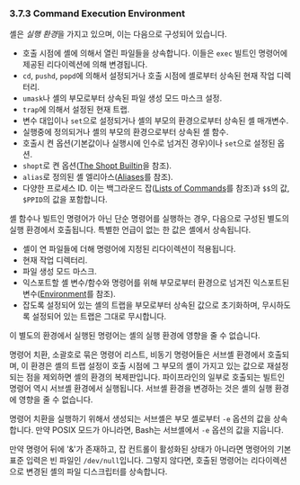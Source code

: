 ### 3.7.3 Command Execution Environment

셸은 *실행 환경*을 가지고 있으며, 이는 다음으로 구성되어 있습니다.

- 호출 시점에 셸에 의해서 열린 파일들을 상속합니다. 이들은 `exec` 빌트인 명령어에 제공된 리다이렉션에 의해 변경됩니다.
- `cd`, `pushd`, `popd`에 의해서 설정되거나 호출 시점에 셸로부터 상속된 현재 작업 디렉터리.
- `umask`나 셸의 부모로부터 상속된 파일 생성 모드 마스크 설정.
- `trap`에 의해서 설정된 현재 트랩.
- 변수 대입이나 `set`으로 설정되거나 셸의 부모의 환경으로부터 상속된 셸 매개변수.
- 실행중에 정의되거나 셸의 부모의 환경으로부터 상속된 셸 함수.
- 호출시 켠 옵션(기본값이나 실행시에 인수로 넘겨진 경우)이나 `set`으로 설정된 옵션.
- `shopt`로 켠 옵션([The Shopt Builtin](chapter_4_3_2.html)을 참조).
- `alias`로 정의된 셸 엘리아스([Aliases](chapter_6_6.html)를 참조).
- 다양한 프로세스 ID. 이는 백그라운드 잡([Lists of Commands](chapter_3_2_4.html)를 참조)과 `$$`의 값, `$PPID`의 값을 포함합니다.

셸 함수나 빌트인 명령어가 아닌 단순 명령어를 실행하는 경우, 다음으로 구성된 별도의 실행 환경에서 호출됩니다. 특별한 언급이 없는 한 값은 셸에서 상속됩니다.

- 셸이 연 파일들에 더해 명령어에 지정된 리다이렉션이 적용됩니다.
- 현재 작업 디렉터리.
- 파일 생성 모드 마스크.
- 익스포트할 셸 변수/함수와 명령어를 위해 부모로부터 환경으로 넘겨진 익스포트된 변수([Environment](chapter_3_7_4.html)를 참조).
- 잡도록 설정되어 있는 셸의 트랩을 부모로부터 상속된 값으로 초기화하며, 무시하도록 설정되어 있는 트랩은 그대로 무시합니다.

이 별도의 환경에서 실행된 명령어는 셸의 실행 환경에 영향을 줄 수 없습니다.

명령어 치환, 소괄호로 묶은 명령어 리스트, 비동기 명령어들은 서브셸 환경에서 호출되며, 이 환경은 셸의 트랩 설정이 호출 시점에 그 부모의 셸이 가지고 있는 값으로 재설정되는 점을 제외하면 셸의 환경의 복제판입니다. 파이프라인의 일부로 호출되는 빌트인 명령어 역시 서브셸 환경에서 실행됩니다. 서브셸 환경을 변경하는 것은 셸의 실행 환경에 영향을 줄 수 없습니다.

명령어 치환을 실행하기 위해서 생성되는 서브셸은 부모 셸로부터 `-e` 옵션의 값을 상속합니다. 만약 POSIX 모드가 아니라면, Bash는 서브셸에서 `-e` 옵션의 값을 지웁니다.

만약 명령어 뒤에 '&'가 존재하고, 잡 컨트롤이 활성화된 상태가 아니라면 명령어의 기본 표준 입력은 빈 파일인 `/dev/null`입니다. 그렇지 않다면, 호출된 명령어는 리다이렉션으로 변경된 셸의 파일 디스크립터를 상속합니다.
